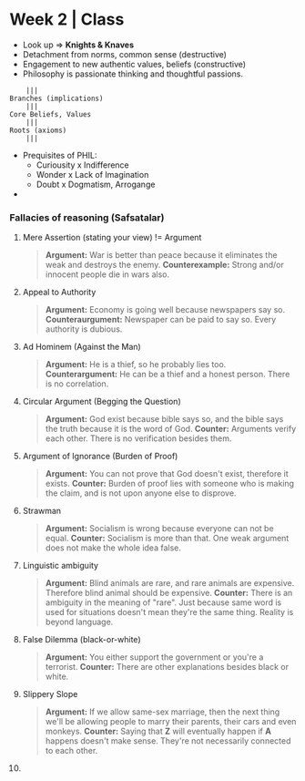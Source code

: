 # Week 2 | Class

- Look up => **Knights & Knaves**
- Detachment from norms, common sense  (destructive)
- Engagement to new authentic values, beliefs (constructive)
- Philosophy is passionate thinking and thoughtful passions.
```
    |||
Branches (implications)
    |||
Core Beliefs, Values
    |||
Roots (axioms)
    |||
```
- Prequisites of PHIL:
  - Curiousity x Indifference
  - Wonder x Lack of Imagination
  - Doubt x Dogmatism, Arrogange
- 

### Fallacies of reasoning (Safsatalar)
1. Mere Assertion (stating your view) != Argument
    > **Argument:** War is better than peace because it eliminates the weak and destroys the enemy.
    > **Counterexample:** Strong and/or innocent people die in wars also.
2. Appeal to Authority
    > **Argument:** Economy is going well because newspapers say so.
    > **Counteraurgument:** Newspaper can be paid to say so. Every authority is dubious.
3. Ad Hominem (Against the Man)
    > **Argument:** He is a thief, so he probably lies too.
    > **Counterargument:** He can be a thief and a honest person. There is no correlation.
4. Circular Argument (Begging the Question)
    > **Argument:** God exist because bible says so, and the bible says the truth because it is the word of God.
    > **Counter:** Arguments verify each other. There is no verification besides them.
5. Argument of Ignorance (Burden of Proof)
    > **Argument:** You can not prove that God doesn't exist, therefore it exists.
    > **Counter:** Burden of proof lies with someone who is making the claim, and is not upon anyone else to disprove.
6. Strawman
    > **Argument:** Socialism is wrong because everyone can not be equal.
    > **Counter:** Socialism is more than that. One weak argument does not make the whole idea false.
7. Linguistic ambiguity
    > **Argument:** Blind animals are rare, and rare animals are expensive. Therefore blind animal should be expensive.
    > **Counter:** There is an ambiguity in the meaning of "rare". Just because same word is used for situations doesn't mean they're the same thing. Reality is beyond language.
8. False Dilemma (black-or-white)
    > **Argument:** You either support the government or you're a terrorist.
    > **Counter:** There are other explanations besides black or white.
9. Slippery Slope
    > **Argument:** If we allow same-sex marriage, then the next thing we'll be allowing people to marry their parents, their cars and even monkeys.
    > **Counter:** Saying that **Z** will eventually happen if **A** happens doesn't make sense. They're not necessarily connected to each other.
10.